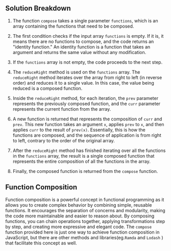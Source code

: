 ## Solution Breakdown

1. The function `compose` takes a single parameter `functions`, which is an array containing the functions that need to be composed.

2. The first condition checks if the input array `functions` is empty. If it is, it means there are no functions to compose, and the code returns an "identity function." An identity function is a function that takes an argument and returns the same value without any modification.

3. If the `functions` array is not empty, the code proceeds to the next step.

4. The `reduceRight` method is used on the `functions` array. The `reduceRight` method iterates over the array from right to left (in reverse order) and reduces it to a single value. In this case, the value being reduced is a composed function.

5. Inside the `reduceRight` method, for each iteration, the `prev` parameter represents the previously composed function, and the `curr` parameter represents the current function from the array.

6. A new function is returned that represents the composition of `curr` and `prev`. This new function takes an argument `x`, applies `prev` to `x`, and then applies `curr` to the result of `prev(x)`. Essentially, this is how the functions are composed, and the sequence of application is from right to left, contrary to the order of the original array.

7. After the `reduceRight` method has finished iterating over all the functions in the `functions` array, the result is a single composed function that represents the entire composition of all the functions in the array.

8. Finally, the composed function is returned from the `compose` function.

## Function Composition

Function composition is a powerful concept in functional programming as it allows you to create complex behavior by combining simple, reusable functions. It encourages the separation of concerns and modularity, making the code more maintainable and easier to reason about. By composing functions, you can chain operations together, applying transformations step by step, and creating more expressive and elegant code. The `compose` function provided here is just one way to achieve function composition in JavaScript, but there are other methods and libraries(eg.`Ramda` and `Lodash` ) that facilitate this concept as well.